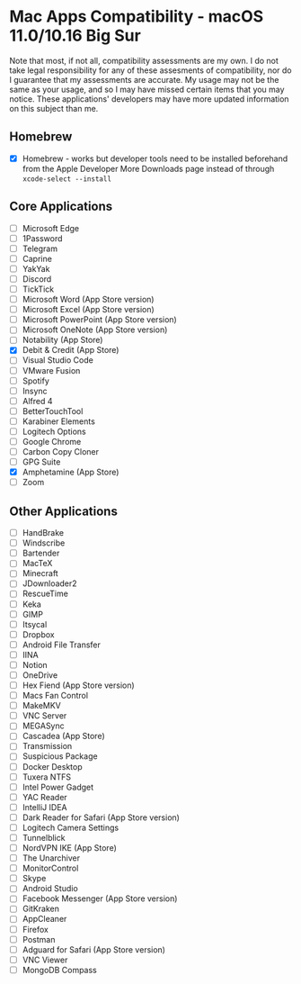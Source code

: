 # Mac Apps Compatibility - macOS 11.0/10.16 Big Sur

Note that most, if not all, compatibility assessments are my own.
I do not take legal responsibility for any of these assesments of compatibility, nor do I guarantee that my assessments are accurate.
My usage may not be the same as your usage, and so I may have missed certain items that you may notice.
These applications' developers may have more updated information on this subject than me.

## Homebrew

- [x] Homebrew - works but developer tools need to be installed beforehand from the Apple Developer More Downloads page instead of through `xcode-select --install`

## Core Applications

- [ ] Microsoft Edge
- [ ] 1Password
- [ ] Telegram
- [ ] Caprine
- [ ] YakYak
- [ ] Discord
- [ ] TickTick
- [ ] Microsoft Word (App Store version)
- [ ] Microsoft Excel (App Store version)
- [ ] Microsoft PowerPoint (App Store version)
- [ ] Microsoft OneNote (App Store version)
- [ ] Notability (App Store)
- [x] Debit & Credit (App Store)
- [ ] Visual Studio Code
- [ ] VMware Fusion
- [ ] Spotify
- [ ] Insync
- [ ] Alfred 4
- [ ] BetterTouchTool
- [ ] Karabiner Elements
- [ ] Logitech Options
- [ ] Google Chrome
- [ ] Carbon Copy Cloner
- [ ] GPG Suite
- [x] Amphetamine (App Store)
- [ ] Zoom

## Other Applications

- [ ] HandBrake
- [ ] Windscribe
- [ ] Bartender
- [ ] MacTeX
- [ ] Minecraft
- [ ] JDownloader2
- [ ] RescueTime
- [ ] Keka
- [ ] GIMP
- [ ] Itsycal
- [ ] Dropbox
- [ ] Android File Transfer
- [ ] IINA
- [ ] Notion
- [ ] OneDrive
- [ ] Hex Fiend (App Store version)
- [ ] Macs Fan Control
- [ ] MakeMKV
- [ ] VNC Server
- [ ] MEGASync
- [ ] Cascadea (App Store)
- [ ] Transmission
- [ ] Suspicious Package
- [ ] Docker Desktop
- [ ] Tuxera NTFS
- [ ] Intel Power Gadget
- [ ] YAC Reader
- [ ] IntelliJ IDEA
- [ ] Dark Reader for Safari (App Store version)
- [ ] Logitech Camera Settings
- [ ] Tunnelblick
- [ ] NordVPN IKE (App Store)
- [ ] The Unarchiver
- [ ] MonitorControl
- [ ] Skype
- [ ] Android Studio
- [ ] Facebook Messenger (App Store version)
- [ ] GitKraken
- [ ] AppCleaner
- [ ] Firefox
- [ ] Postman
- [ ] Adguard for Safari (App Store version)
- [ ] VNC Viewer
- [ ] MongoDB Compass
